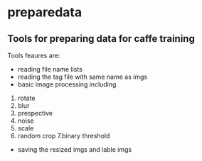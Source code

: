 # preparedata

## Tools for preparing data for caffe training
Tools feaures are:
- reading file name lists
- reading the tag file with same name as imgs
- basic image processing including

> 
1. rotate
2. blur 
3. prespective
4. noise
5. scale
6. random crop
7.binary threshold

- saving the resized imgs and lable imgs
